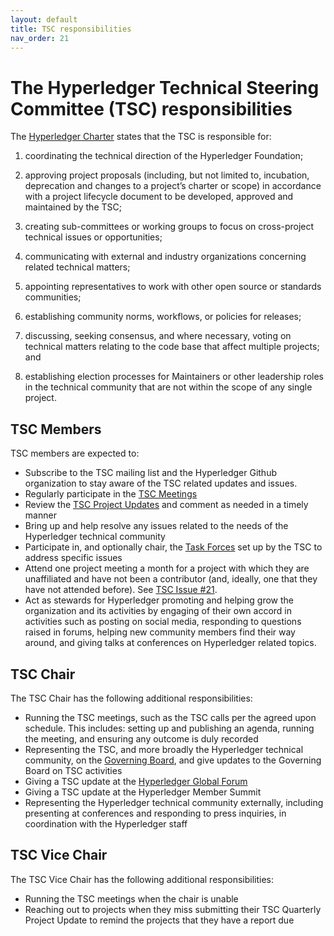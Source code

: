 ```yaml
---
layout: default
title: TSC responsibilities
nav_order: 21
---
```

[//]: # (SPDX-License-Identifier: CC-BY-4.0)

# The Hyperledger Technical Steering Committee (TSC) responsibilities

The [Hyperledger Charter](https://www.hyperledger.org/about/charter) states that the TSC is responsible for:

1. coordinating the technical direction of the Hyperledger Foundation;

2. approving project proposals (including, but not limited to, incubation, deprecation and changes to a project’s charter or scope) in accordance with a project lifecycle document to be developed, approved and maintained by the TSC;

3. creating sub-committees or working groups to focus on cross-project technical issues or opportunities;

4. communicating with external and industry organizations concerning related technical matters;

5. appointing representatives to work with other open source or standards communities;

6. establishing community norms, workflows, or policies for releases;

7. discussing, seeking consensus, and where necessary, voting on technical matters relating to the code base that affect multiple projects; and

8. establishing election processes for Maintainers or other leadership roles in the technical community that are not within the scope of any single project.

## TSC Members

TSC members are expected to:

* Subscribe to the TSC mailing list and the Hyperledger Github organization to stay aware of the TSC related updates and issues.
* Regularly participate in the [TSC Meetings](https://wiki.hyperledger.org/display/TSC/TSC+Meeting+Minutes)
* Review the [TSC Project Updates](https://wiki.hyperledger.org/display/TSC/TSC+Project+Updates) and comment as needed in a timely manner
* Bring up and help resolve any issues related to the needs of the Hyperledger technical community
* Participate in, and optionally chair, the [Task Forces](https://wiki.hyperledger.org/display/TF/Task+Forces+Home) set up by the TSC to address specific issues
* Attend one project meeting a month for a project with which they are unaffiliated and have not been a contributor (and, ideally, one that they have not attended before). See [TSC Issue #21](https://github.com/hyperledger/tsc/issues/21).
* Act as stewards for Hyperledger promoting and helping grow the organization and its activities by engaging of their own accord in activities such as posting on social media, responding to questions raised in forums, helping new community members find their way around, and giving talks at conferences on Hyperledger related topics.

## TSC Chair

The TSC Chair has the following additional responsibilities:

* Running the TSC meetings, such as the TSC calls per the agreed upon schedule. This includes: setting up and publishing an agenda, running the meeting, and ensuring any outcome is duly recorded
* Representing the TSC, and more broadly the Hyperledger technical community, on the [Governing Board](https://www.hyperledger.org/about/leadership#governing), and give updates to the Governing Board on TSC activities
* Giving a TSC update at the [Hyperledger Global Forum](https://events.linuxfoundation.org/hyperledger-global-forum/)
* Giving a TSC update at the Hyperledger Member Summit
* Representing the Hyperledger technical community externally, including presenting at conferences and responding to press inquiries, in coordination with the Hyperledger staff

## TSC Vice Chair
The TSC Vice Chair has the following additional responsibilities:

* Running the TSC meetings when the chair is unable
* Reaching out to projects when they miss submitting their TSC Quarterly Project Update to remind the projects that they have a report due
